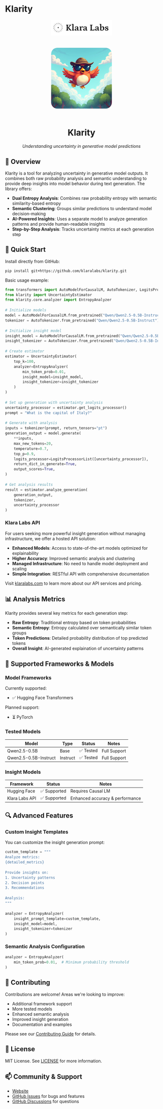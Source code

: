 # Klarity

<div align="center">
  <img src="assets/klaralabs.png" alt="Klara Labs" width="200"/>
  <br>
  <br>
  <img src="assets/detectivebird.jpeg" alt="Mascotte" width="200" style="border-radius: 20px; margin: 20px 0;"/>

  # Klarity 

  _Understanding uncertainty in generative model predictions_
</div>

## 🎯 Overview

Klarity is a tool for analyzing uncertainty in generative model outputs. It combines both raw probability analysis and semantic understanding to provide deep insights into model behavior during text generation. The library offers:

- **Dual Entropy Analysis**: Combines raw probability entropy with semantic similarity-based entropy
- **Semantic Clustering**: Groups similar predictions to understand model decision-making
- **AI-Powered Insights**: Uses a separate model to analyze generation patterns and provide human-readable insights
- **Step-by-Step Analysis**: Tracks uncertainty metrics at each generation step

## 🚀 Quick Start

Install directly from GitHub:
```bash
pip install git+https://github.com/klaralabs/klarity.git
```

Basic usage example:
```python
from transformers import AutoModelForCausalLM, AutoTokenizer, LogitsProcessorList
from klarity import UncertaintyEstimator
from klarity.core.analyzer import EntropyAnalyzer

# Initialize models
model = AutoModelForCausalLM.from_pretrained("Qwen/Qwen2.5-0.5B-Instruct")
tokenizer = AutoTokenizer.from_pretrained("Qwen/Qwen2.5-0.5B-Instruct")

# Initialize insight model
insight_model = AutoModelForCausalLM.from_pretrained("Qwen/Qwen2.5-0.5B-Instruct")
insight_tokenizer = AutoTokenizer.from_pretrained("Qwen/Qwen2.5-0.5B-Instruct")

# Create estimator
estimator = UncertaintyEstimator(
    top_k=100,
    analyzer=EntropyAnalyzer(
        min_token_prob=0.01,
        insight_model=insight_model,
        insight_tokenizer=insight_tokenizer
    )
)

# Set up generation with uncertainty analysis
uncertainty_processor = estimator.get_logits_processor()
prompt = "What is the capital of Italy?"

# Generate with analysis
inputs = tokenizer(prompt, return_tensors="pt")
generation_output = model.generate(
    **inputs,
    max_new_tokens=20,
    temperature=0.7,
    top_p=0.9,
    logits_processor=LogitsProcessorList([uncertainty_processor]),
    return_dict_in_generate=True,
    output_scores=True,
)

# Get analysis results
result = estimator.analyze_generation(
    generation_output,
    tokenizer,
    uncertainty_processor
)
```

### Klara Labs API

For users seeking more powerful insight generation without managing infrastructure, we offer a hosted API solution:

- **Enhanced Models**: Access to state-of-the-art models optimized for explainability
- **Higher Accuracy**: Improved semantic analysis and clustering
- **Managed Infrastructure**: No need to handle model deployment and scaling
- **Simple Integration**: RESTful API with comprehensive documentation

Visit [klaralabs.com](https://klaralabs.com) to learn more about our API services and pricing.

## 📊 Analysis Metrics

Klarity provides several key metrics for each generation step:

- **Raw Entropy**: Traditional entropy based on token probabilities
- **Semantic Entropy**: Entropy calculated over semantically similar token groups
- **Token Predictions**: Detailed probability distribution of top predicted tokens
- **Overall Insight**: AI-generated explaination of uncertainty patterns

## 🤖 Supported Frameworks & Models

### Model Frameworks
Currently supported:
- ✅ Hugging Face Transformers

Planned support:
- ⏳ PyTorch

### Tested Models
| Model | Type | Status | Notes |
|-------|------|--------|--------|
| Qwen2.5-0.5B | Base | ✅ Tested | Full Support |
| Qwen2.5-0.5B-Instruct | Instruct | ✅ Tested | Full Support |

### Insight Models
| Framework | Status | Notes |
|-----------|--------|--------|
| Hugging Face | ✅ Supported | Requires Causal LM |
| Klara Labs API | ✅ Supported | Enhanced accuracy & performance |

## 🔍 Advanced Features

### Custom Insight Templates
You can customize the insight generation prompt:
```python
custom_template = """
Analyze metrics:
{detailed_metrics}

Provide insights on:
1. Uncertainty patterns
2. Decision points
3. Recommendations

Analysis:
"""

analyzer = EntropyAnalyzer(
    insight_prompt_template=custom_template,
    insight_model=model,
    insight_tokenizer=tokenizer
)
```

### Semantic Analysis Configuration
```python
analyzer = EntropyAnalyzer(
    min_token_prob=0.01,  # Minimum probability threshold
)
```

## 🤝 Contributing

Contributions are welcome! Areas we're looking to improve:

- Additional framework support
- More tested models
- Enhanced semantic analysis
- Improved insight generation
- Documentation and examples

Please see our [Contributing Guide](CONTRIBUTING.md) for details.

## 📝 License

MIT License. See [LICENSE](LICENSE) for more information.

## 📫 Community & Support

- [Website](https://klaralabs.com)
- [GitHub Issues](https://github.com/yourusername/klarity/issues) for bugs and features
- [GitHub Discussions](https://github.com/yourusername/klarity/discussions) for questions